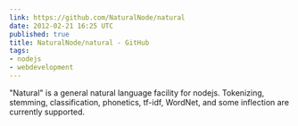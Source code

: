 ```yaml
---
link: https://github.com/NaturalNode/natural
date: 2012-02-21 16:25 UTC
published: true
title: NaturalNode/natural - GitHub
tags:
- nodejs
- webdevelopment
---
```


"Natural" is a general natural language facility for nodejs. Tokenizing, stemming, classification, phonetics, tf-idf, WordNet, and some inflection are currently supported.
